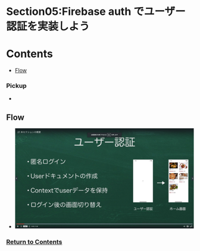 # Section05:Firebase auth でユーザー認証を実装しよう

<a id = "contents">

# Contents
* [Flow](#flow)

### Pickup
* 


<a id = "flow">

## Flow
* ![Image](../src/Section05/images/init001.png)

### [Return to Contents](#contents)